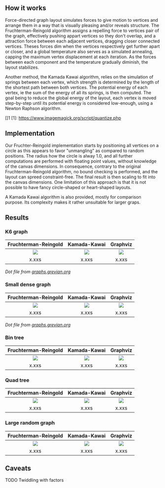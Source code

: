 ## How it works

Force-directed graph layout simulates forces to give motion to vertices and arrange them in a way that is visually pleasing and/or reveals structure. The Fruchterman-Reingold algorithm assigns a repelling force to vertices pair of the graph, effectively pushing appart vertices so they don't overlap, and a attraction force between each adjacent vertices, dragging closer connected vertices. Theses forces dim when the vertices respectively get further apart or closer, and a global temperature also serves as a simulated annealing, capping the maximum vertex displacement at each iteration. As the forces between each component and the temperature gradually diminish, the layout stabilizes.

Another method, the Kamada Kawai algorithm, relies on the simulation of springs between each vertex, which strength is determined by the length of the shortest path between both vertices. The potential energy of each vertex, ie the sum of the energy of all its springs, is then computed. The goal being to reduce the global energy of the layout, each vertex is moved step-by-step until its potential energy is considered low-enough, using a Newton Raphson algorithm.

[]1
[1]: https://www.imagemagick.org/script/quantize.php

## Implementation

Our Fruchter-Reingold implementation starts by positioning all vertices on a circle as this appears to favor "unmangling" as compared to random positions. The radius how the circle is alway 1.0, and all further computations are performed with floating point values, without knowledge of the canvas dimensions. In consequence, contrary to the original Fruchterman-Reingold algorithm, no bound checking is performed, and the layout can spreed constraint-free. The final result is then
scaling to fit into the canvas dimensions. One limitation of this approach is that it is not possible to have fancy circle-shaped or heart-shaped layouts.

A Kamada Kawai algorithm is also provided, mostly for comparison purpose. Its complexity makes it rather unsuitable for larger graps.


## Results

### K6 graph

| Fruchterman-Reingold      | Kamada-Kawai              | Graphviz                  |
| :-----------------------: | :-----------------------: | :-----------------------: |
| [![][g1_fr_thumb]][g1_fr] | [![][g1_kk_thumb]][g1_kk] | [![][g1_gv_thumb]][g1_gv] |
| x.xxs                     | x.xxs                     | x.xxs                     |

[g1_fr]: https://raw.githubusercontent.com/olvb/nodesoup/master/samples/k6_fr.png
[g1_fr_thumb]: https://raw.githubusercontent.com/olvb/nodesoup/master/samples/thumbs/k6_fr.png
[g1_kk]: https://raw.githubusercontent.com/olvb/nodesoup/master/samples/k6_kk.png
[g1_kk_thumb]: https://raw.githubusercontent.com/olvb/nodesoup/master/samples/thumbs/k6_kk.png
[g1_gv]: https://raw.githubusercontent.com/olvb/nodesoup/master/samples/k6_gv.png
[g1_gv_thumb]: https://raw.githubusercontent.com/olvb/nodesoup/master/samples/thumbs/k6_gv.png

*Dot file from [graphs.grevian.org](http://graphs.grevian.org/example)*

### Small dense graph

| Fruchterman-Reingold      | Kamada-Kawai              | Graphviz                  |
| :-----------------------: | :-----------------------: | :-----------------------: |
| [![][g2_fr_thumb]][g2_fr] | [![][g2_kk_thumb]][g2_kk] | [![][g2_gv_thumb]][g2_gv] |
| x.xxs                     | x.xxs                     | x.xxs                     |

[g2_fr]: https://raw.githubusercontent.com/olvb/nodesoup/master/samples/small_dense_fr.png
[g2_fr_thumb]: https://raw.githubusercontent.com/olvb/nodesoup/master/samples/thumbs/small_dense_fr.png
[g2_kk]: https://raw.githubusercontent.com/olvb/nodesoup/master/samples/small_dense_kk.png
[g2_kk_thumb]: https://raw.githubusercontent.com/olvb/nodesoup/master/samples/thumbs/small_dense_kk.png
[g2_gv]: https://raw.githubusercontent.com/olvb/nodesoup/master/samples/small_dense_gv.png
[g2_gv_thumb]: https://raw.githubusercontent.com/olvb/nodesoup/master/samples/thumbs/small_dense_gv.png

*Dot file from [graphs.grevian.org](http://graphs.grevian.org/example)*

### Bin tree

| Fruchterman-Reingold      | Kamada-Kawai              | Graphviz                  |
| :-----------------------: | :-----------------------: | :-----------------------: |
| [![][g3_fr_thumb]][g3_fr] | [![][g3_kk_thumb]][g3_kk] | [![][g3_gv_thumb]][g3_gv] |
| x.xxs                     | x.xxs                     | x.xxs                     |

[g3_fr]: https://raw.githubusercontent.com/olvb/nodesoup/master/samples/bin_tree_fr.png
[g3_fr_thumb]: https://raw.githubusercontent.com/olvb/nodesoup/master/samples/thumbs/bin_tree_fr.png
[g3_kk]: https://raw.githubusercontent.com/olvb/nodesoup/master/samples/bin_tree_kk.png
[g3_kk_thumb]: https://raw.githubusercontent.com/olvb/nodesoup/master/samples/thumbs/bin_tree_kk.png
[g3_gv]: https://raw.githubusercontent.com/olvb/nodesoup/master/samples/bin_tree_gv.png
[g3_gv_thumb]: https://raw.githubusercontent.com/olvb/nodesoup/master/samples/thumbs/bin_tree_gv.png

### Quad tree
| Fruchterman-Reingold      | Kamada-Kawai              | Graphviz                  |
| :-----------------------: | :-----------------------: | :-----------------------: |
| [![][g4_fr_thumb]][g4_fr] | [![][g4_kk_thumb]][g4_kk] | [![][g4_gv_thumb]][g4_gv] |
| x.xxs                     | x.xxs                     | x.xxs                     |

[g4_fr]: https://raw.githubusercontent.com/olvb/nodesoup/master/samples/quad_tree_fr.png
[g4_fr_thumb]: https://raw.githubusercontent.com/olvb/nodesoup/master/samples/thumbs/quad_tree_fr.png
[g4_kk]: https://raw.githubusercontent.com/olvb/nodesoup/master/samples/quad_tree_kk.png
[g4_kk_thumb]: https://raw.githubusercontent.com/olvb/nodesoup/master/samples/thumbs/quad_tree_kk.png
[g4_gv]: https://raw.githubusercontent.com/olvb/nodesoup/master/samples/quad_tree_gv.png
[g4_gv_thumb]: https://raw.githubusercontent.com/olvb/nodesoup/master/samples/thumbs/quad_tree_gv.png

### Large random graph

| Fruchterman-Reingold      | Kamada-Kawai              | Graphviz                  |
| :-----------------------: | :-----------------------: | :-----------------------: |
| [![][g5_fr_thumb]][g5_fr] | [![][g5_kk_thumb]][g5_kk] | [![][g5_gv_thumb]][g5_gv] |
| x.xxs                     | x.xxs                     | x.xxs                     |

[g5_fr]: https://raw.githubusercontent.com/olvb/nodesoup/master/samples/large_random_fr.png
[g5_fr_thumb]: https://raw.githubusercontent.com/olvb/nodesoup/master/samples/thumbs/large_random_fr.png
[g5_kk]: https://raw.githubusercontent.com/olvb/nodesoup/master/samples/large_random_kk.png
[g5_kk_thumb]: https://raw.githubusercontent.com/olvb/nodesoup/master/samples/thumbs/large_random_kk.png
[g5_gv]: https://raw.githubusercontent.com/olvb/nodesoup/master/samples/large_random_gv.png
[g5_gv_thumb]: https://raw.githubusercontent.com/olvb/nodesoup/master/samples/thumbs/large_random_gv.png

## Caveats

TODO Twiddling with factors
